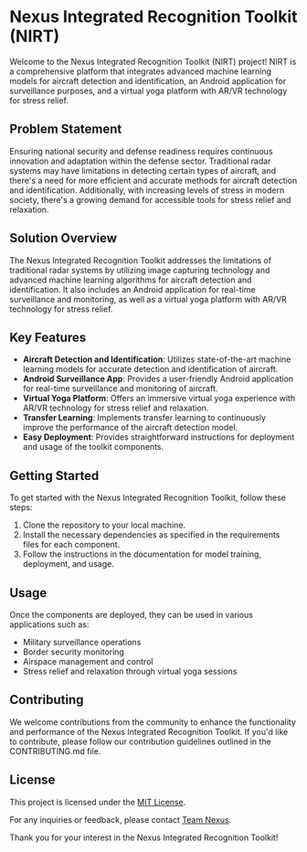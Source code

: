 # Nexus Integrated Recognition Toolkit (NIRT)

Welcome to the Nexus Integrated Recognition Toolkit (NIRT) project! NIRT is a comprehensive platform that integrates advanced machine learning models for aircraft detection and identification, an Android application for surveillance purposes, and a virtual yoga platform with AR/VR technology for stress relief.

## Problem Statement

Ensuring national security and defense readiness requires continuous innovation and adaptation within the defense sector. Traditional radar systems may have limitations in detecting certain types of aircraft, and there's a need for more efficient and accurate methods for aircraft detection and identification. Additionally, with increasing levels of stress in modern society, there's a growing demand for accessible tools for stress relief and relaxation.

## Solution Overview

The Nexus Integrated Recognition Toolkit addresses the limitations of traditional radar systems by utilizing image capturing technology and advanced machine learning algorithms for aircraft detection and identification. It also includes an Android application for real-time surveillance and monitoring, as well as a virtual yoga platform with AR/VR technology for stress relief.

## Key Features

- **Aircraft Detection and Identification**: Utilizes state-of-the-art machine learning models for accurate detection and identification of aircraft.
- **Android Surveillance App**: Provides a user-friendly Android application for real-time surveillance and monitoring of aircraft.
- **Virtual Yoga Platform**: Offers an immersive virtual yoga experience with AR/VR technology for stress relief and relaxation.
- **Transfer Learning**: Implements transfer learning to continuously improve the performance of the aircraft detection model.
- **Easy Deployment**: Provides straightforward instructions for deployment and usage of the toolkit components.

## Getting Started

To get started with the Nexus Integrated Recognition Toolkit, follow these steps:

1. Clone the repository to your local machine.
2. Install the necessary dependencies as specified in the requirements files for each component.
3. Follow the instructions in the documentation for model training, deployment, and usage.

## Usage

Once the components are deployed, they can be used in various applications such as:

- Military surveillance operations
- Border security monitoring
- Airspace management and control
- Stress relief and relaxation through virtual yoga sessions

## Contributing

We welcome contributions from the community to enhance the functionality and performance of the Nexus Integrated Recognition Toolkit. If you'd like to contribute, please follow our contribution guidelines outlined in the CONTRIBUTING.md file.

## License

This project is licensed under the [MIT License](LICENSE).

For any inquiries or feedback, please contact [Team Nexus](mailto:team@nexus.com).

Thank you for your interest in the Nexus Integrated Recognition Toolkit!
